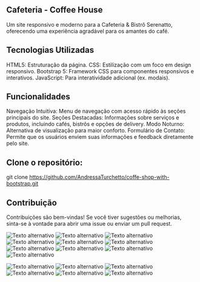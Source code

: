 ## Cafeteria - Coffee House
Um site responsivo e moderno para a Cafeteria & Bistrô Serenatto, oferecendo uma experiência agradável para os amantes do café.

## Tecnologias Utilizadas

HTML5: Estruturação da página.
CSS: Estilização com um foco em design responsivo.
Bootstrap 5: Framework CSS para componentes responsivos e interativos.
JavaScript: Para interatividade adicional (ex. modais).

## Funcionalidades
Navegação Intuitiva: Menu de navegação com acesso rápido às seções principais do site.
Seções Destacadas: Informações sobre serviços e produtos, incluindo cafés, bistrôs e opções de delivery.
Modo Noturno: Alternativa de visualização para maior conforto.
Formulário de Contato: Permite que os usuários enviem suas informações e feedback diretamente pelo site.

## Clone o repositório:
git clone https://github.com/AndressaTurchetto/coffe-shop-with-bootstrap.git

## Contribuição
Contribuições são bem-vindas! Se você tiver sugestões ou melhorias, sinta-se à vontade para abrir uma issue ou enviar um pull request.


![Texto alternativo](assets/imagens-aplicacao/desktop/img1.png)
![Texto alternativo](assets/imagens-aplicacao/desktop/img2.png)
![Texto alternativo](assets/imagens-aplicacao/desktop/img3.png)
![Texto alternativo](assets/imagens-aplicacao/desktop/img4.png)
![Texto alternativo](assets/imagens-aplicacao/desktop/img5.png)
![Texto alternativo](assets/imagens-aplicacao/desktop/img6.png)
![Texto alternativo](assets/imagens-aplicacao/desktop/img7.png)
![Texto alternativo](assets/imagens-aplicacao/desktop/img8.png)
![Texto alternativo](assets/imagens-aplicacao/desktop/img9.png)
![Texto alternativo](assets/imagens-aplicacao/desktop/img10.png)

![Texto alternativo](assets/imagens-aplicacao/mobile/img1.png)
![Texto alternativo](assets/imagens-aplicacao/mobile/img2.png)
![Texto alternativo](assets/imagens-aplicacao/mobile/img3.png)
![Texto alternativo](assets/imagens-aplicacao/mobile/img4.png)
![Texto alternativo](assets/imagens-aplicacao/mobile/img5.png)
![Texto alternativo](assets/imagens-aplicacao/mobile/img6.png)

